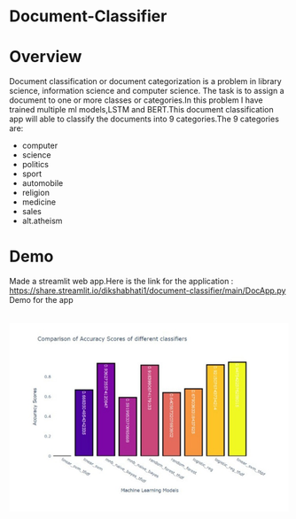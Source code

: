 # Document-Classifier

# Overview
Document classification or document categorization is a problem in library science, information science and computer science. The task is to assign a document to one or more classes or categories.In this problem I have trained multiple ml models,LSTM and BERT.This document classification app will able to classify the documents into 9 categories.The 9 categories are:
- computer
- science
- politics
- sport
- automobile
- religion
- medicine
- sales
- alt.atheism

# Demo
Made a streamlit web app.Here is the link for the application : https://share.streamlit.io/dikshabhati1/document-classifier/main/DocApp.py<br>
Demo for the app<br>
<br>
<br>
![](images/accuracy.jpeg)
